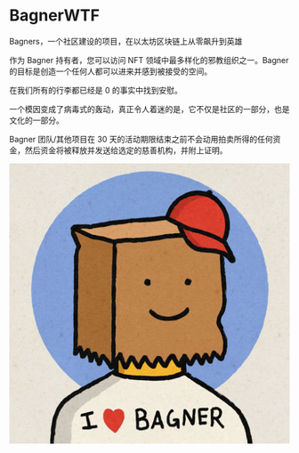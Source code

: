 # BagnerWTF

Bagners，一个社区建设的项目，在以太坊区块链上从零飙升到英雄

作为 Bagner 持有者，您可以访问 NFT 领域中最多样化的邪教组织之一。Bagner 的目标是创造一个任何人都可以进来并感到被接受的空间。

在我们所有的行李都已经是 0 的事实中找到安慰。

一个模因变成了病毒式的轰动，真正令人着迷的是，它不仅是社区的一部分，也是文化的一部分。

Bagner 团队/其他项目在 30 天的活动期限结束之前不会动用拍卖所得的任何资金，然后资金将被释放并发送给选定的慈善机构，并附上证明。

![nft](706bf648d6170b93bfd1ef1e304c83ee.jpg)
